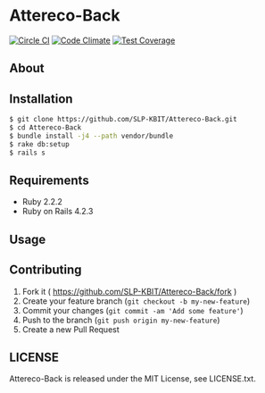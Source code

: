 # Attereco-Back

[![Circle CI](https://circleci.com/gh/SLP-KBIT/Attereco-Back.svg?style=shield)](https://circleci.com/gh/SLP-KBIT/Attereco-Back)
[![Code Climate](https://codeclimate.com/github/SLP-KBIT/Attereco-Back/badges/gpa.svg)](https://codeclimate.com/github/SLP-KBIT/Attereco-Back)
[![Test Coverage](https://codeclimate.com/github/SLP-KBIT/Attereco-Back/badges/coverage.svg)](https://codeclimate.com/github/SLP-KBIT/Attereco-Back/coverage)

## About

## Installation

```sh
$ git clone https://github.com/SLP-KBIT/Attereco-Back.git
$ cd Attereco-Back
$ bundle install -j4 --path vendor/bundle
$ rake db:setup
$ rails s
```

## Requirements

- Ruby 2.2.2
- Ruby on Rails 4.2.3

## Usage

## Contributing

1. Fork it ( https://github.com/SLP-KBIT/Attereco-Back/fork )
2. Create your feature branch (`git checkout -b my-new-feature`)
3. Commit your changes (`git commit -am 'Add some feature'`)
4. Push to the branch (`git push origin my-new-feature`)
5. Create a new Pull Request

## LICENSE

Attereco-Back is released under the MIT License, see LICENSE.txt.
